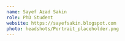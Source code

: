 ```yaml
---
name: Sayef Azad Sakin
role: PhD Student
website: https://sayefsakin.blogspot.com
photo: headshots/Portrait_placeholder.png
---
```

